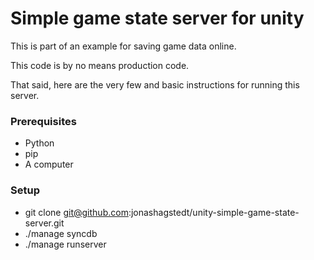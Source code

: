 Simple game state server for unity
==================================

This is part of an example for saving game data online.

This code is by no means production code.

That said, here are the very few and basic instructions for running this server.

### Prerequisites
* Python
* pip
* A computer


### Setup
*   git clone git@github.com:jonashagstedt/unity-simple-game-state-server.git
*   ./manage syncdb
*   ./manage runserver


